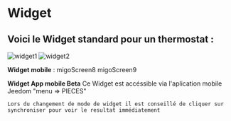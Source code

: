 # Widget

## Voici le **Widget standard** pour un thermostat :

![widget1](https://raw.githubusercontent.com/limad/plugin-test/master/images/migoThermostat_screenshot1.PNG)
![widget2](https://raw.githubusercontent.com/limad/plugin-test/master/images/migoThermostat_screenshot2.PNG)

**Widget mobile** :
migoScreen8
migoScreen9

**Widget App mobile Beta**
Ce Widget est accéssible via l'aplication mobile Jeedom "menu => PIECES"

	Lors du changement de mode de widget il est conseillé de cliquer sur synchroniser pour voir le resultat immédiatement 
